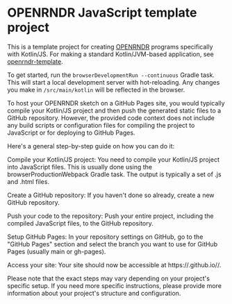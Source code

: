 # OPENRNDR JavaScript template project

This is a template project for creating [OPENRNDR](https://openrndr.org/) programs specifically with Kotlin/JS.
For making a standard Kotlin/JVM-based application,
see [openrndr-template](https://github.com/openrndr/openrndr-template).

To get started, run the `browserDevelopmentRun --continuous` Gradle task. This will start a local development server 
with hot-reloading. Any changes you make in `/src/main/kotlin` will be reflected in the browser.


To host your OPENRNDR sketch on a GitHub Pages site, you would typically compile your Kotlin/JS project and then push the generated static files to a GitHub repository. However, the provided code context does not include any build scripts or configuration files for compiling the project to JavaScript or for deploying to GitHub Pages.

Here's a general step-by-step guide on how you can do it:

Compile your Kotlin/JS project: You need to compile your Kotlin/JS project into JavaScript files. This is usually done using the browserProductionWebpack Gradle task. The output is typically a set of .js and .html files.

Create a GitHub repository: If you haven't done so already, create a new GitHub repository.

Push your code to the repository: Push your entire project, including the compiled JavaScript files, to the GitHub repository.

Setup GitHub Pages: In your repository settings on GitHub, go to the "GitHub Pages" section and select the branch you want to use for GitHub Pages (usually main or gh-pages).

Access your site: Your site should now be accessible at https://<your-github-username>.github.io/<repository-name>/.

Please note that the exact steps may vary depending on your project's specific setup. If you need more specific instructions, please provide more information about your project's structure and configuration.